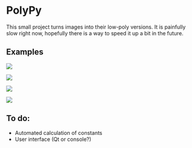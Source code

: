 # PolyPy

This small project turns images into their low-poly versions. It is painfully 
slow right now, hopefully there is a way to speed it up a bit in the future.

## Examples

![](https://raw.githubusercontent.com/louis-paul/polypy/master/examples/lena/lena.jpg)

![](https://raw.githubusercontent.com/louis-paul/polypy/master/examples/lena/lena3.png)

![](https://raw.githubusercontent.com/louis-paul/polypy/master/examples/sf/sf.jpg)

![](https://raw.githubusercontent.com/louis-paul/polypy/master/examples/sf/sf4.jpg)

## To do:

 - Automated calculation of constants
 - User interface (Qt or console?)
